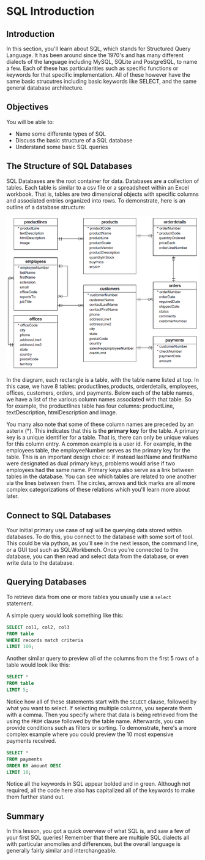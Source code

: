 
# SQL Introduction

## Introduction

In this section, you'll learn about SQL, which stands for Structured Query Language. It has been around since the 1970's and has many different dialects of the language including MySQL, SQLite and  PostgreSQL, to name a few. Each of these has particularities such as specific functions or keywords for that specific implementation. All of these however have the same basic strucutres including basic keywords like SELECT, and the same general database architecture.

## Objectives

You will be able to:

* Name some differente types of SQL
* Discuss the basic structure of a SQL database
* Understand some basic SQL queries

## The Structure of SQL Databases 

SQL Databases are the root container for data. Databases are a collection of tables. Each table is similar to a csv file or a spreadsheet within an Excel workbook. That is, tables are two dimensional objects with specific columns and associated entries organized into rows. To demonstrate, here is an outline of a database structure:

<img src="images/Database-Schema.png" width=700>

In the diagram, each rectangle is a table, with the table name listed at top. In this case, we have 8 tables: productlines,products, orderdetails, employees, offices, customers, orders, and payments. Below each of the table names, we have a list of the various column names associated with that table. So for example, the productlines table has four columns: productLine, textDescription, htmlDescription and image. 
  
  You many also note that some of these column names are preceded by an asterix (\*). This indicates that this is the **primary key** for the table. A primary key is a unique identifier for a table. That is, there can only be unique values for this column entry. A common example is a user id. For example, in the employees table, the employeeNumber serves as the primary key for the table. This is an important design choice: if instead lastName and firstName were designated as dual primary keys, problems would arise if two employees had the same name. 
  Primary keys also serve as a link between tables in the database. You can see which tables are related to one another via the lines between them. The circles, arrows and tick marks are all more complex categorizations of these relations which you'll learn more about later.

## Connect to SQL Databases

Your initial primary use case of sql will be querying data stored within databases. To do this, you connect to the database with some sort of tool. This could be via python, as you'll see in the next lesson, the command line, or a GUI tool such as SQLWorkbench. Once you're connected to the database, you can then read and select data from the database, or even write data to the database.

## Querying Databases

To retrieve data from one or more tables you usually use a `select` statement. 

A simple query would look something like this:
```SQL
SELECT col1, col2, col3
FROM table
WHERE records match criteria
LIMIT 100;
```

Another similar query to preview all of the columns from the first 5 rows of a table would look like this:  

```SQL
SELECT *
FROM table
LIMIT 5;
```

Notice how all of these statements start with the `SELECT` clause, followed by what you want to select. If selecting multiple columns, you seperate them with a comma. Then you specify where that data is being retrieved from the using the `FROM` clause followed by the table name. Afterwards, you can provide conditions such as filters or sorting. To demonstrate, here's a more complex example where you could preview the 10 most expensive payments received.

```SQL
SELECT *
FROM payments
ORDER BY amount DESC
LIMIT 10;
```

Notice all the keywords in SQL appear bolded and in green. Although not required, all the code here also has capitalized all of the keywords to make them further stand out.

## Summary

In this lesson, you got a quick overview of what SQL is, and saw a few of your first SQL queries! Remember that there are multiple SQL dialects all with particular anomolies and differences, but the overall language is generally fairly similar and interchangeable.

